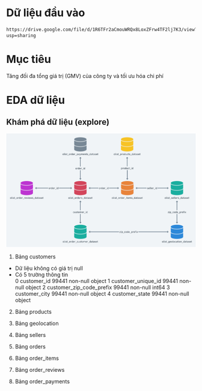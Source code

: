 # Dữ liệu đầu vào
```
https://drive.google.com/file/d/1R6TFr2aCmouWRQx8LoxZFrw4TF2lj7K3/view?usp=sharing
```
# Mục tiêu
Tăng đối đa tổng giá trị (GMV) của công ty và tối ưu hóa chi phí
# EDA dữ liệu
## Khám phá dữ liệu (explore)
![data schema](img/schema.png)
1) Bảng customers
* Dữ liệu không có giá trị null
* Có 5 trường thông tin   
0   customer_id               99441 non-null  object
1   customer_unique_id        99441 non-null  object
2   customer_zip_code_prefix  99441 non-null  int64 
3   customer_city             99441 non-null  object
4   customer_state            99441 non-null  object
2) Bảng products

3) Bảng geolocation
4) Bảng sellers
5) Bảng orders
6) Bảng order_items
7) Bảng order_reviews
8) Bảng order_payments

